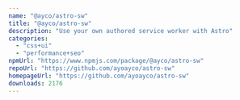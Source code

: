 ```yaml
---
name: "@ayco/astro-sw"
title: "@ayco/astro-sw"
description: "Use your own authored service worker with Astro"
categories:
  - "css+ui"
  - "performance+seo"
npmUrl: "https://www.npmjs.com/package/@ayco/astro-sw"
repoUrl: "https://github.com/ayoayco/astro-sw"
homepageUrl: "https://github.com/ayoayco/astro-sw"
downloads: 2176
---
```

